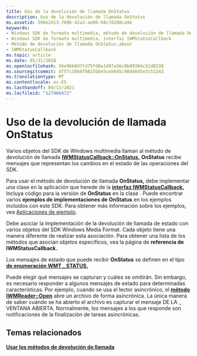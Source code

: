 ```yaml
---
title: Uso de la devolución de llamada OnStatus
description: Uso de la devolución de llamada OnStatus
ms.assetid: 598e2d13-709b-42a3-ae06-b8c7d208ca9e
keywords:
- Windows SDK de formato multimedia, método de devolución de llamada OnStatus
- Windows SDK de formato multimedia, interfaz IWMStatusCallback
- Método de devolución de llamada OnStatus,about
- IWMStatusCallback
ms.topic: article
ms.date: 05/31/2018
ms.openlocfilehash: 56e96b8d7fd75fd8a1d97a56c8b09304c51d0238
ms.sourcegitcommit: d75fc10b9f0825bbe5ce5045c90d4045e3c53243
ms.translationtype: MT
ms.contentlocale: es-ES
ms.lasthandoff: 09/13/2021
ms.locfileid: "127466472"
---
```

# <a name="using-the-onstatus-callback"></a>Uso de la devolución de llamada OnStatus

Varios objetos del SDK de Windows multimedia llaman al método de devolución de llamada [**IWMStatusCallback::OnStatus.**](/previous-versions/windows/desktop/api/Wmsdkidl/nf-wmsdkidl-iwmstatuscallback-onstatus) **OnStatus** recibe mensajes que representan los cambios en el estado de las operaciones del SDK.

Para usar el método de devolución de llamada **OnStatus,** debe implementar una clase en la aplicación que herede de la [**interfaz IWMStatusCallback.**](/previous-versions/windows/desktop/api/wmsdkidl/nn-wmsdkidl-iwmstatuscallback) Incluya código para la versión de **OnStatus** en la clase . Puede encontrar varios **ejemplos de implementaciones de OnStatus** en los ejemplos incluidos con este SDK. Para obtener más información sobre los ejemplos, vea [Aplicaciones de ejemplo](sample-applications.md).

Debe asociar la implementación de la devolución de llamada de estado con varios objetos del SDK Windows Media Format. Cada objeto tiene una manera diferente de realizar esta asociación. Para obtener una lista de los métodos que asocian objetos específicos, vea la página de **referencia de IWMStatusCallback.**

Los mensajes de estado que puede recibir **OnStatus** se definen en el tipo [**de enumeración WMT \_ STATUS.**](/previous-versions/windows/desktop/api/Wmsdkidl/ne-wmsdkidl-wmt_status)

Puede elegir qué mensajes se capturan y cuáles se omitirán. Sin embargo, es necesario responder a algunos mensajes de estado para determinadas características. Por ejemplo, cuando se usa el lector asincrónico, el [**método IWMReader::Open**](/previous-versions/windows/desktop/api/Wmsdkidl/nf-wmsdkidl-iwmreader-open) abre un archivo de forma asincrónica. La única manera de saber cuándo se ha abierto el archivo es capturar el mensaje DE LA \_ VENTANA ABIERTA. Normalmente, los mensajes a los que responde son notificaciones de la finalización de tareas asincrónicas.

## <a name="related-topics"></a>Temas relacionados

<dl> <dt>

[**Usar los métodos de devolución de llamada**](using-the-callback-methods.md)
</dt> </dl>

 

 




